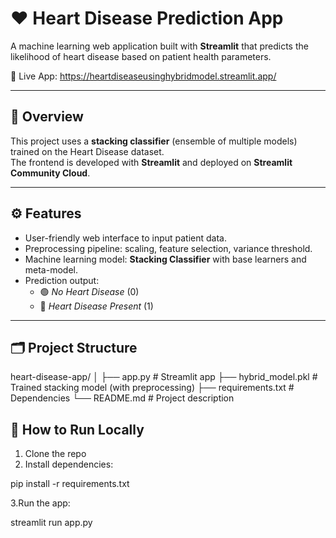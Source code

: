 # ❤️ Heart Disease Prediction App

A machine learning web application built with **Streamlit** that predicts the likelihood of heart disease based on patient health parameters.

🚀 Live App: https://heartdiseaseusinghybridmodel.streamlit.app/

---

## 📌 Overview
This project uses a **stacking classifier** (ensemble of multiple models) trained on the Heart Disease dataset.  
The frontend is developed with **Streamlit** and deployed on **Streamlit Community Cloud**.

---

## ⚙️ Features
- User-friendly web interface to input patient data.
- Preprocessing pipeline: scaling, feature selection, variance threshold.
- Machine learning model: **Stacking Classifier** with base learners and meta-model.
- Prediction output:  
  - 🟢 *No Heart Disease* (0)  
  - 🚨 *Heart Disease Present* (1)

---

## 🗂️ Project Structure
heart-disease-app/
│
├── app.py # Streamlit app
├── hybrid_model.pkl # Trained stacking model (with preprocessing)
├── requirements.txt # Dependencies
└── README.md # Project description

## 🚀 How to Run Locally
1. Clone the repo
2. Install dependencies:

pip install -r requirements.txt

3.Run the app:

streamlit run app.py
